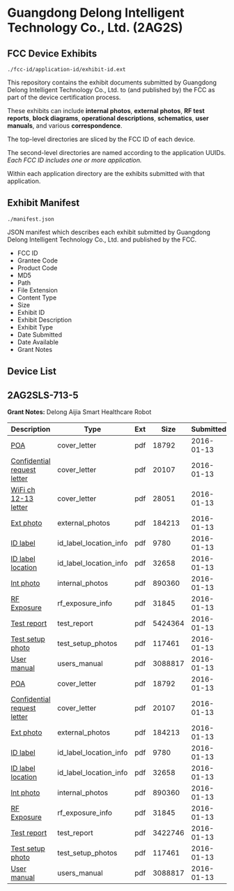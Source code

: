# Guangdong Delong Intelligent Technology Co., Ltd. (2AG2S)
## FCC Device Exhibits

```
./fcc-id/application-id/exhibit-id.ext
```

This repository contains the exhibit documents submitted by Guangdong Delong Intelligent Technology Co., Ltd. to (and published by) the FCC as part of the device certification process.

These exhibits can include **internal photos**, **external photos**, **RF test reports**, **block diagrams**, **operational descriptions**, **schematics**, **user manuals**, and various **correspondence**.

The top-level directories are sliced by the FCC ID of each device.

The second-level directories are named according to the application UUIDs. *Each FCC ID includes one or more application.*

Within each application directory are the exhibits submitted with that application. 

## Exhibit Manifest

```
./manifest.json
```

JSON manifest which describes each exhibit submitted by Guangdong Delong Intelligent Technology Co., Ltd. and published by the FCC.

- FCC ID
- Grantee Code
- Product Code
- MD5
- Path
- File Extension
- Content Type
- Size
- Exhibit ID
- Exhibit Description
- Exhibit Type
- Date Submitted
- Date Available
- Grant Notes

## Device List
## 2AG2SLS-713-5
**Grant Notes:** Delong Aijia Smart Healthcare Robot

| Description | Type | Ext | Size | Submitted | Available |
| ----------- | ---- | --- | ---- | --------- | --------- |
| [POA](2AG2SLS-713-5/08e371ff7bb41a614674c3e536ec6c4a/2871993.pdf) | cover_letter | pdf | 18792 | 2016-01-13 | 2016-01-14 |
| [Confidential request letter](2AG2SLS-713-5/08e371ff7bb41a614674c3e536ec6c4a/2871994.pdf) | cover_letter | pdf | 20107 | 2016-01-13 | 2016-01-14 |
| [WiFi ch 12-13 letter](2AG2SLS-713-5/08e371ff7bb41a614674c3e536ec6c4a/2871995.pdf) | cover_letter | pdf | 28051 | 2016-01-13 | 2016-01-14 |
| [Ext photo](2AG2SLS-713-5/08e371ff7bb41a614674c3e536ec6c4a/2871999.pdf) | external_photos | pdf | 184213 | 2016-01-13 | 2016-01-14 |
| [ID label](2AG2SLS-713-5/08e371ff7bb41a614674c3e536ec6c4a/2872001.pdf) | id_label_location_info | pdf | 9780 | 2016-01-13 | 2016-01-14 |
| [ID label location](2AG2SLS-713-5/08e371ff7bb41a614674c3e536ec6c4a/2872002.pdf) | id_label_location_info | pdf | 32658 | 2016-01-13 | 2016-01-14 |
| [Int photo](2AG2SLS-713-5/08e371ff7bb41a614674c3e536ec6c4a/2872000.pdf) | internal_photos | pdf | 890360 | 2016-01-13 | 2016-01-14 |
| [RF Exposure](2AG2SLS-713-5/08e371ff7bb41a614674c3e536ec6c4a/2871996.pdf) | rf_exposure_info | pdf | 31845 | 2016-01-13 | 2016-01-14 |
| [Test report](2AG2SLS-713-5/08e371ff7bb41a614674c3e536ec6c4a/2871997.pdf) | test_report | pdf | 5424364 | 2016-01-13 | 2016-01-14 |
| [Test setup photo](2AG2SLS-713-5/08e371ff7bb41a614674c3e536ec6c4a/2871998.pdf) | test_setup_photos | pdf | 117461 | 2016-01-13 | 2016-01-14 |
| [User manual](2AG2SLS-713-5/08e371ff7bb41a614674c3e536ec6c4a/2872003.pdf) | users_manual | pdf | 3088817 | 2016-01-13 | 2016-01-14 |
| [POA](2AG2SLS-713-5/765ef0cff56bbf2c066b04a6472cb592/2871993.pdf) | cover_letter | pdf | 18792 | 2016-01-13 | 2016-01-14 |
| [Confidential request letter](2AG2SLS-713-5/765ef0cff56bbf2c066b04a6472cb592/2871994.pdf) | cover_letter | pdf | 20107 | 2016-01-13 | 2016-01-14 |
| [Ext photo](2AG2SLS-713-5/765ef0cff56bbf2c066b04a6472cb592/2871999.pdf) | external_photos | pdf | 184213 | 2016-01-13 | 2016-01-14 |
| [ID label](2AG2SLS-713-5/765ef0cff56bbf2c066b04a6472cb592/2872001.pdf) | id_label_location_info | pdf | 9780 | 2016-01-13 | 2016-01-14 |
| [ID label location](2AG2SLS-713-5/765ef0cff56bbf2c066b04a6472cb592/2872002.pdf) | id_label_location_info | pdf | 32658 | 2016-01-13 | 2016-01-14 |
| [Int photo](2AG2SLS-713-5/765ef0cff56bbf2c066b04a6472cb592/2872000.pdf) | internal_photos | pdf | 890360 | 2016-01-13 | 2016-01-14 |
| [RF Exposure](2AG2SLS-713-5/765ef0cff56bbf2c066b04a6472cb592/2871996.pdf) | rf_exposure_info | pdf | 31845 | 2016-01-13 | 2016-01-14 |
| [Test report](2AG2SLS-713-5/765ef0cff56bbf2c066b04a6472cb592/2872010.pdf) | test_report | pdf | 3422746 | 2016-01-13 | 2016-01-14 |
| [Test setup photo](2AG2SLS-713-5/765ef0cff56bbf2c066b04a6472cb592/2871998.pdf) | test_setup_photos | pdf | 117461 | 2016-01-13 | 2016-01-14 |
| [User manual](2AG2SLS-713-5/765ef0cff56bbf2c066b04a6472cb592/2872003.pdf) | users_manual | pdf | 3088817 | 2016-01-13 | 2016-01-14 |
